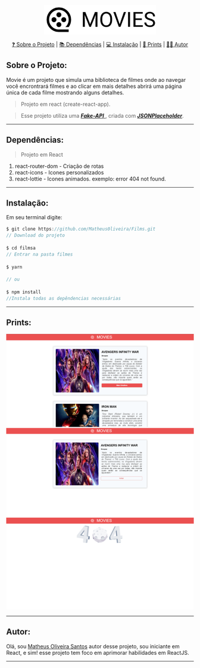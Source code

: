 <div align='center'>

<img  src='./.github/logo.png' width='300'/>

</div>
<div align='center'>

<a  href="#about"> ❓ Sobre o Projeto</a> |
<a  href="#dependencies"> 📚 Dependências</a> |
<a  href="#instalation"> 💻 Instalação</a> |
<a  href="#print"> 📸 Prints</a> |
<a  href="#author"> 👦🏾 Autor</a>

</div>

## <div id='about'>Sobre o Projeto:</div>

Movie é um projeto que simula uma biblioteca de filmes onde ao navegar você encrontrará filmes e ao clicar em mais detalhes abrirá uma página única de cada filme mostrando alguns detalhes.

> Projeto em react (create-react-app).

> Esse projeto utiliza uma <a href='https://github.com/Matheus0liveira/fake-api/blob/master/db.json'> **_Fake-API_** </a>, criada com <a href='https://jsonplaceholder.typicode.com/'> **_JSONPlaceholder_**</a>.

---

## <div id='dependencies'>Dependências:</div>

> Projeto em React

<ol>
<li> react-router-dom - Criação de rotas</li>
<li> react-icons - Icones personalizados</li>
<li> react-lottie - Icones animados. exemplo: error 404 not found.</li>
</ol>

---

## <div id='instalation'>Instalação:</div>

Em seu terminal digite:

```JavaScript
$ git clone https://github.com/Matheus0liveira/Films.git
// Download do projeto

$ cd filmsa
// Entrar na pasta filmes

$ yarn

// ou

$ npm install
//Instala todas as depêndencias necessárias
```

---

## <div id='prints'>Prints:</div>

<div align='center'>
<img src="./.github/print-1.png" width="700px">
<img src="./.github/print-2.png" width="700px">
<img src="./.github/print-3.png" width="700px">
</div>

---

## <div id='author'>Autor:</div>

Olá, sou <a href='https://github.com/Matheus0liveira'> Matheus Oliveira Santos</a> autor desse projeto, sou iniciante em React, e sim! esse projeto tem foco em aprimorar habilidades em ReactJS.

---
